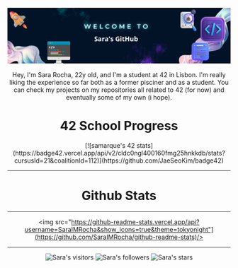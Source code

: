 <p align="center">
<img src="https://raw.githubusercontent.com/SaraIMRocha/SaraIMRocha/main/img/temp.png" width="700px">

<p align="center">
Hey, I'm Sara Rocha, 22y old, and I'm a student at 42 in Lisbon. I'm really liking the experience so far both as a former pisciner and as a student. You can check my projects on my repositories all related to 42 (for now) and eventually some of my own (i hope).

<h1 style="text-align:center;">42 School Progress</h1>

<div align="center">
[![samarque's 42 stats](https://badge42.vercel.app/api/v2/cldc0ngl400160fmg25hnkkdb/stats?cursusId=21&coalitionId=112)](https://github.com/JaeSeoKim/badge42)
</div>

---

<h1 style="text-align:center;">Github Stats</h1>

---

<div align="center">

<img src="https://github-readme-stats.vercel.app/api?username=SaraIMRocha&show_icons=true&theme=tokyonight"](https://github.com/SaraIMRocha/github-readme-stats)/>
  
</div>

---  
  
<p align="center">
<img alt="Sara's visitors" src="https://komarev.com/ghpvc/?username=SaraIMRocha&color=red&style=flat&label=visitors" />
<img alt="Sara's followers" src="https://img.shields.io/github/followers/SaraIMRocha?color=red" />
<img alt="Sara's stars" src="https://img.shields.io/github/stars/SaraIMRocha?color=red" />
</p>
